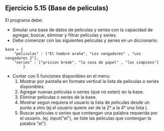 ## **Ejercicio 5.15 (Base de peliculas)**

El programa debe:

-   Simular una base de datos de peliculas y series con la capacidad de agregar, buscar, eliminar y filtrar peliculas y series.
-   Debe comenzar con las siguientes peliculas y series en un diccionario:

```
base = {
    "peliculas" : ["El hombre araña", "Los vengadores" , "Los vengadores 2"],
    "series" : ["prision break", "la casa de papel" , "los simpsons"]
        }
```

-   Contar con 5 funciones disponibles en el menu:
    1. Mostrar por pantalla en formato vertical la lista de peliculas o series disponibles.
    2. Agregar nuevas peliculas o series (que no esten) en la base.
    3. Eliminar peliculas o series de la base.
    4. Mostrar segun requiera el usuario la lista de peliculas desde un punto a otro (ej el usuario quiere ver de la 2° a la 4° una lista ).
    5. Buscar peliculas o series que contengan una palabra requerida por el usuario. (ej. input("el"), se liste las peliculas que contengan la palabra "el").
